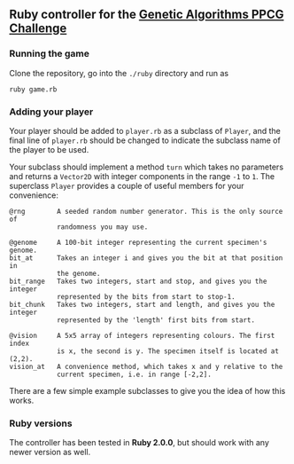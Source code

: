 ## Ruby controller for the [Genetic Algorithms PPCG Challenge]

### Running the game

Clone the repository, go into the `./ruby` directory and run as

    ruby game.rb

### Adding your player

Your player should be added to `player.rb` as a subclass of `Player`, and the final line of `player.rb` should be changed to indicate the subclass name of the player to be used.

Your subclass should implement a method `turn` which takes no parameters and returns a `Vector2D` with integer components in the range `-1` to `1`. The superclass `Player` provides a couple of useful members for your convenience:

    @rng        A seeded random number generator. This is the only source of
                randomness you may use.

    @genome     A 100-bit integer representing the current specimen's genome.
    bit_at      Takes an integer i and gives you the bit at that position in
                the genome.
    bit_range   Takes two integers, start and stop, and gives you the integer
                represented by the bits from start to stop-1.
    bit_chunk   Takes two integers, start and length, and gives you the integer
                represented by the 'length' first bits from start.

    @vision     A 5x5 array of integers representing colours. The first index
                is x, the second is y. The specimen itself is located at (2,2).
    vision_at   A convenience method, which takes x and y relative to the
                current specimen, i.e. in range [-2,2].

There are a few simple example subclasses to give you the idea of how this works.

### Ruby versions

The controller has been tested in **Ruby 2.0.0**, but should work with any newer version as well.


[Genetic Algorithms PPCG Challenge]: http://meta.codegolf.stackexchange.com/questions/2140/sandbox-for-proposed-challenges/4656#4656

